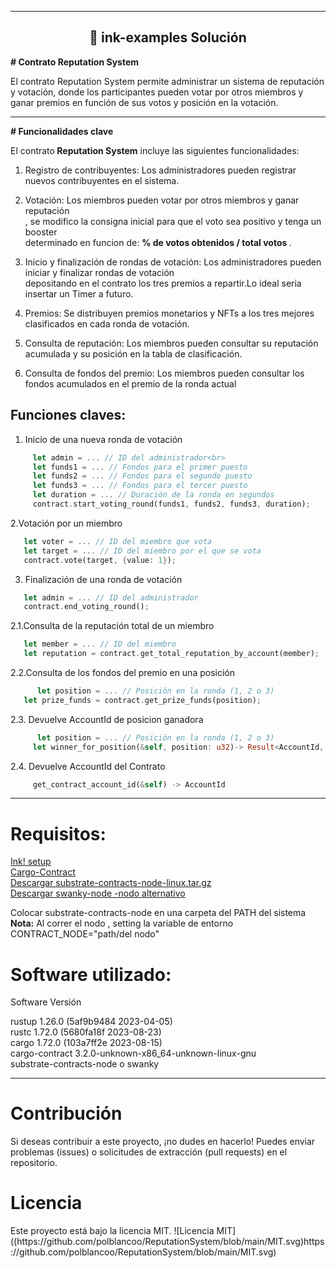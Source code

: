 
<hr style="color: 30056b2;"/>

<h2 align="center">🦑 ink-examples Solución</h2>
<strong># Contrato Reputation System</strong>

El contrato Reputation System permite administrar un sistema de reputación y votación, donde los participantes pueden votar por otros miembros y ganar premios en función de sus votos y posición en la votación.

<hr style="color: 30056b2;"/>
<strong># Funcionalidades clave</strong>

El contrato<strong> Reputation System</strong> incluye las siguientes funcionalidades:

1. Registro de contribuyentes: Los administradores pueden registrar nuevos contribuyentes en el sistema.

2. Votación: Los miembros pueden votar por otros miembros y ganar reputación <br>
, se modifico la consigna inicial para que el voto sea positivo y tenga un booster<br>
determinado en funcion de: <strong> % de votos obtenidos / total votos </strong>.

3. Inicio y finalización de rondas de votación: Los administradores pueden iniciar y finalizar rondas de votación<br>
depositando en el contrato los tres premios a repartir.Lo ideal seria insertar un Timer a futuro.
   

5. Premios: Se distribuyen premios monetarios y NFTs a los tres mejores clasificados en cada ronda de votación.

6. Consulta de reputación: Los miembros pueden consultar su reputación acumulada y su posición en la tabla de clasificación.

7. Consulta de fondos del premio: Los miembros pueden consultar los fondos acumulados en el premio de la ronda actual
   
## Funciones claves:

1. Inicio de una nueva ronda de votación
 ``` rust
      let admin = ... // ID del administrador<br>
      let funds1 = ... // Fondos para el primer puesto
      let funds2 = ... // Fondos para el segundo puesto
      let funds3 = ... // Fondos para el tercer puesto
      let duration = ... // Duración de la ronda en segundos
      contract.start_voting_round(funds1, funds2, funds3, duration);
```

2.Votación por un miembro

 ``` rust
    let voter = ... // ID del miembro que vota
    let target = ... // ID del miembro por el que se vota
    contract.vote(target, {value: 1});
 ```
3. Finalización de una ronda de votación
 ``` rust
    let admin = ... // ID del administrador
    contract.end_voting_round();
 ```
2.1.Consulta de la reputación total de un miembro
 ``` rust
    let member = ... // ID del miembro
    let reputation = contract.get_total_reputation_by_account(member);
 ```
2.2.Consulta de los fondos del premio en una posición
 ``` rust
       let position = ... // Posición en la ronda (1, 2 o 3)
    let prize_funds = contract.get_prize_funds(position);
 ```
2.3. Devuelve AccountId de posicion ganadora
 ``` rust
       let position = ... // Posición en la ronda (1, 2 o 3)
      let winner_for_position(&self, position: u32)-> Result<AccountId, Error>
```
2.4. Devuelve AccountId del Contrato
 ``` rust
      get_contract_account_id(&self) -> AccountId
```
<hr style="color: 30056b2;"/>
<h1>Requisitos:</h1>
  <A HREF="https://use.ink/getting-started/setup"> Ink! setup </A></br>
   <A HREF="https://github.com/paritytech/cargo-contract"> Cargo-Contract </A></br>
  <A HREF="https://github.com/paritytech/substrate-contracts-node/releases">Descargar substrate-contracts-node-linux.tar.gz </A></br>
 <A HREF="https://github.com/swankyhub/swanky-node">Descargar swanky-node -nodo alternativo </A></br>
  
Colocar substrate-contracts-node en una carpeta del PATH del sistema</br>
<strong>Nota:</strong> Al correr el nodo , setting la variable de entorno CONTRACT_NODE="path/del nodo"</br>

<h1>Software utilizado:</h1>
Software	Versión

rustup	1.26.0 (5af9b9484 2023-04-05)</br>
rustc	1.72.0 (5680fa18f 2023-08-23)</br>
cargo	1.72.0 (103a7ff2e 2023-08-15)</br>
cargo-contract	3.2.0-unknown-x86_64-unknown-linux-gnu</br>
substrate-contracts-node o swanky </br>

<hr style="color: 30056b2;"/>

<h1>Contribución</h1>
Si deseas contribuir a este proyecto, ¡no dudes en hacerlo! Puedes enviar problemas (issues) o solicitudes de extracción (pull requests) en el repositorio.
<h1>Licencia</h1>
Este proyecto está bajo la licencia MIT. 
![Licencia MIT]((https://github.com/polblancoo/ReputationSystem/blob/main/MIT.svg)https://github.com/polblancoo/ReputationSystem/blob/main/MIT.svg)
